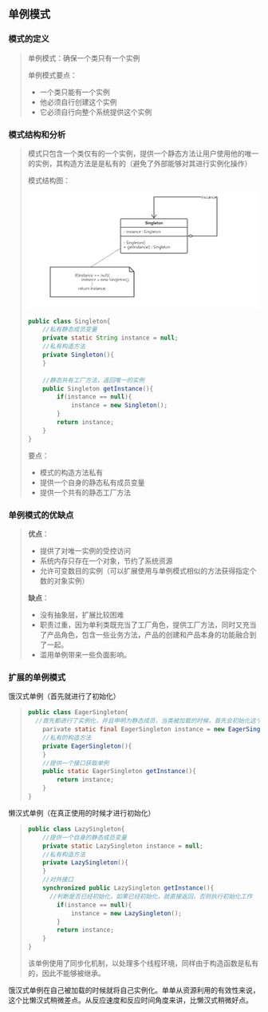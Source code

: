 ## 单例模式

### 模式的定义

> 单例模式：确保一个类只有一个实例
>
> 单例模式要点：
>
> - 一个类只能有一个实例
> - 他必须自行创建这个实例
> - 它必须自行向整个系统提供这个实例
>
> 

### 模式结构和分析

> 模式只包含一个类仅有的一个实例，提供一个静态方法让用户使用他的唯一的实例，其构造方法是是私有的（避免了外部能够对其进行实例化操作）
>
> 模式结构图：
>
> ![22](https://github.com/lqcool/notes/blob/master/%E4%BB%93%E5%BA%93%E5%9B%BE%E5%BA%93/22.png)
>
> ```java
> public class Singleton{
>     //私有静态成员变量
>     private static String instance = null;
>     //私有构造方法
>     private Singleton(){   
>     }
>     
>     //静态共有工厂方法，返回唯一的实例
>     public Singleton getInstance(){
>         if(instance == null){
>             instance = new Singleton();
>         }
>         return instance;
>     }
> }
> ```
>
> 要点：
>
> - 模式的构造方法私有
> - 提供一个自身的静态私有成员变量
> - 提供一个共有的静态工厂方法

### 单例模式的优缺点

> **优点**：
>
> - 提供了对唯一实例的受控访问
> - 系统内存只存在一个对象，节约了系统资源
> - 允许可变数目的实例（可以扩展使用与单例模式相似的方法获得指定个数的对象实例）
>
> **缺点**：
>
> - 没有抽象层，扩展比较困难
> - 职责过重，因为单利类既充当了工厂角色，提供工厂方法，同时又充当了产品角色，包含一些业务方法，产品的创建和产品本身的功能融合到了一起。
> - 滥用单例带来一些负面影响。

### 扩展的单例模式

饿汉式单例（首先就进行了初始化）

> ```java
> public class EagerSingleton{
> 	//首先都进行了实例化，并且申明为静态成员，当类被加载的时候，首先会初始化这个成员变量。
>     parivate static final EagerSingleton instance = new EagerSingleton();
>     //私有的构造方法
>     private EagerSingleton(){ 
>     }
>     //提供一个接口获取单例
>     public static EagerSingleton getInstance(){
>         return instance;
>     }
> }
> ```

懒汉式单例（在真正使用的时候才进行初始化）

> ```java
> public class LazySingleton{
>     //提供一个自身的静态成员变量
>     private static LazySingleton instance = null;
>     //私有构造方法
>     private LazySingleton(){
>     }
>     //对外接口
>     synchronized public LazySingleton getInstance(){
>     	//判断是否已经初始化，如果已经初始化，就直接返回，否则执行初始化工作
>         if(instance == null){
>             instance = new LazySingleton();
>         }
>         return instance;
>     }
> }
> ```
>
> 该单例使用了同步化机制，以处理多个线程环境，同样由于构造函数是私有的，因此不能够被继承。

饿汉式单例在自己被加载的时候就将自己实例化。单单从资源利用的有效性来说，这个比懒汉式稍微差点。从反应速度和反应时间角度来讲，比懒汉式稍微好点。
